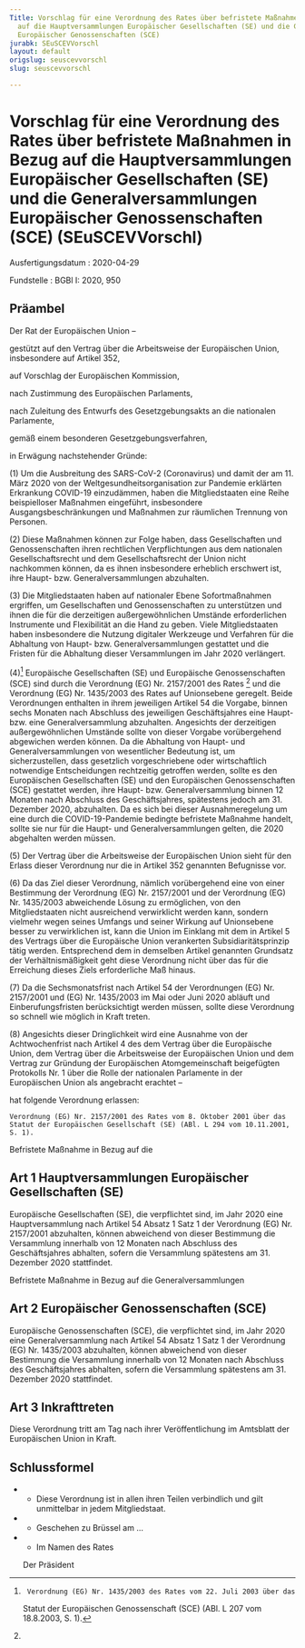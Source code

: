 ```yaml
---
Title: Vorschlag für eine Verordnung des Rates über befristete Maßnahmen in Bezug
  auf die Hauptversammlungen Europäischer Gesellschaften (SE) und die Generalversammlungen
  Europäischer Genossenschaften (SCE)
jurabk: SEuSCEVVorschl
layout: default
origslug: seuscevvorschl
slug: seuscevvorschl

---
```


# Vorschlag für eine Verordnung des Rates über befristete Maßnahmen in Bezug auf die Hauptversammlungen Europäischer Gesellschaften (SE) und die Generalversammlungen Europäischer Genossenschaften (SCE) (SEuSCEVVorschl)

Ausfertigungsdatum
:   2020-04-29

Fundstelle
:   BGBl I: 2020, 950


## Präambel

Der Rat der Europäischen Union –

gestützt auf den Vertrag über die Arbeitsweise der Europäischen Union,
insbesondere auf Artikel 352,

auf Vorschlag der Europäischen Kommission,

nach Zustimmung des Europäischen Parlaments,

nach Zuleitung des Entwurfs des Gesetzgebungsakts an die nationalen
Parlamente,

gemäß einem besonderen Gesetzgebungsverfahren,

in Erwägung nachstehender Gründe:

(1) Um die Ausbreitung des SARS-CoV-2 (Coronavirus) und damit der am 11.
    März 2020 von der Weltgesundheitsorganisation zur Pandemie erklärten
    Erkrankung COVID-19 einzudämmen, haben die Mitgliedstaaten eine Reihe
    beispielloser Maßnahmen eingeführt, insbesondere
    Ausgangsbeschränkungen und Maßnahmen zur räumlichen Trennung von
    Personen.


(2) Diese Maßnahmen können zur Folge haben, dass Gesellschaften und
    Genossenschaften ihren rechtlichen Verpflichtungen aus dem nationalen
    Gesellschaftsrecht und dem Gesellschaftsrecht der Union nicht
    nachkommen können, da es ihnen insbesondere erheblich erschwert ist,
    ihre Haupt- bzw. Generalversammlungen abzuhalten.


(3) Die Mitgliedstaaten haben auf nationaler Ebene Sofortmaßnahmen
    ergriffen, um Gesellschaften und Genossenschaften zu unterstützen und
    ihnen die für die derzeitigen außergewöhnlichen Umstände
    erforderlichen Instrumente und Flexibilität an die Hand zu geben.
    Viele Mitgliedstaaten haben insbesondere die Nutzung digitaler
    Werkzeuge und Verfahren für die Abhaltung von Haupt- bzw.
    Generalversammlungen gestattet und die Fristen für die Abhaltung
    dieser Versammlungen im Jahr 2020 verlängert.


(4)[^F811853_1_BJNR095000020BJNE000100000]
 Europäische Gesellschaften (SE) und Europäische Genossenschaften (SCE)
    sind durch die Verordnung (EG) Nr. 2157/2001 des Rates
[^F811853_2_BJNR095000020BJNE000100000]
    und die Verordnung (EG) Nr. 1435/2003 des Rates
    auf Unionsebene geregelt. Beide Verordnungen enthalten in ihrem
    jeweiligen Artikel 54 die Vorgabe, binnen sechs Monaten nach Abschluss
    des jeweiligen Geschäftsjahres eine Haupt- bzw. eine
    Generalversammlung abzuhalten. Angesichts der derzeitigen
    außergewöhnlichen Umstände sollte von dieser Vorgabe vorübergehend
    abgewichen werden können. Da die Abhaltung von Haupt- und
    Generalversammlungen von wesentlicher Bedeutung ist, um
    sicherzustellen, dass gesetzlich vorgeschriebene oder wirtschaftlich
    notwendige Entscheidungen rechtzeitig getroffen werden, sollte es den
    Europäischen Gesellschaften (SE) und den Europäischen Genossenschaften
    (SCE) gestattet werden, ihre Haupt- bzw. Generalversammlung binnen 12
    Monaten nach Abschluss des Geschäftsjahres, spätestens jedoch am 31.
    Dezember 2020, abzuhalten. Da es sich bei dieser Ausnahmeregelung um
    eine durch die COVID-19-Pandemie bedingte befristete Maßnahme handelt,
    sollte sie nur für die Haupt- und Generalversammlungen gelten, die
    2020 abgehalten werden müssen.


(5) Der Vertrag über die Arbeitsweise der Europäischen Union sieht für den
    Erlass dieser Verordnung nur die in Artikel 352 genannten Befugnisse
    vor.


(6) Da das Ziel dieser Verordnung, nämlich vorübergehend eine von einer
    Bestimmung der Verordnung (EG) Nr. 2157/2001 und der Verordnung (EG)
    Nr. 1435/2003 abweichende Lösung zu ermöglichen, von den
    Mitgliedstaaten nicht ausreichend verwirklicht werden kann, sondern
    vielmehr wegen seines Umfangs und seiner Wirkung auf Unionsebene
    besser zu verwirklichen ist, kann die Union im Einklang mit dem in
    Artikel 5 des Vertrags über die Europäische Union verankerten
    Subsidiaritätsprinzip tätig werden. Entsprechend dem in demselben
    Artikel genannten Grundsatz der Verhältnismäßigkeit geht diese
    Verordnung nicht über das für die Erreichung dieses Ziels
    erforderliche Maß hinaus.


(7) Da die Sechsmonatsfrist nach Artikel 54 der Verordnungen (EG) Nr.
    2157/2001 und (EG) Nr. 1435/2003 im Mai oder Juni 2020 abläuft und
    Einberufungsfristen berücksichtigt werden müssen, sollte diese
    Verordnung so schnell wie möglich in Kraft treten.


(8) Angesichts dieser Dringlichkeit wird eine Ausnahme von der
    Achtwochenfrist nach Artikel 4 des dem Vertrag über die Europäische
    Union, dem Vertrag über die Arbeitsweise der Europäischen Union und
    dem Vertrag zur Gründung der Europäischen Atomgemeinschaft beigefügten
    Protokolls Nr. 1 über die Rolle der nationalen Parlamente in der
    Europäischen Union als angebracht erachtet –




hat folgende Verordnung erlassen:




    Verordnung (EG) Nr. 2157/2001 des Rates vom 8. Oktober 2001 über das
    Statut der Europäischen Gesellschaft (SE) (ABl. L 294 vom 10.11.2001,
    S. 1).
[^F811853_1_BJNR095000020BJNE000100000]:     Verordnung (EG) Nr. 1435/2003 des Rates vom 22. Juli 2003 über das
    Statut der Europäischen Genossenschaft (SCE) (ABl. L 207 vom
    18\.8.2003, S. 1).
[^F811853_2_BJNR095000020BJNE000100000]: 
Befristete Maßnahme in Bezug auf die

## Art 1 Hauptversammlungen Europäischer Gesellschaften (SE)

Europäische Gesellschaften (SE), die verpflichtet sind, im Jahr 2020
eine Hauptversammlung nach Artikel 54 Absatz 1 Satz 1 der Verordnung
(EG) Nr.
2157/2001              abzuhalten, können abweichend von dieser
Bestimmung die Versammlung innerhalb von 12 Monaten nach Abschluss des
Geschäftsjahres abhalten, sofern die Versammlung spätestens am 31.
Dezember 2020 stattfindet.

Befristete Maßnahme
in Bezug auf die Generalversammlungen

## Art 2 Europäischer Genossenschaften (SCE)

Europäische Genossenschaften (SCE), die verpflichtet sind, im Jahr
2020 eine Generalversammlung nach Artikel 54 Absatz 1 Satz 1 der
Verordnung (EG) Nr.
1435/2003              abzuhalten, können abweichend von dieser
Bestimmung die Versammlung innerhalb von 12 Monaten nach Abschluss des
Geschäftsjahres abhalten, sofern die Versammlung spätestens am 31.
Dezember 2020 stattfindet.


## Art 3 Inkrafttreten

Diese Verordnung tritt am Tag nach ihrer Veröffentlichung im Amtsblatt
der Europäischen Union in Kraft.


## Schlussformel


*    *   Diese Verordnung ist in allen ihren Teilen verbindlich und gilt
        unmittelbar in jedem Mitgliedstaat.



*    *   Geschehen zu Brüssel am ...



*    *   Im Namen des Rates

        Der Präsident




